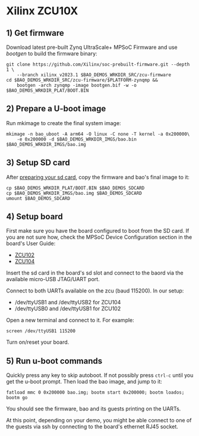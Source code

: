 # Xilinx ZCU10X

## 1) Get firmware

Download latest pre-built Zynq UltraScale+ MPSoC Firmware and use *bootgen*
to build the firmware binary:

```
git clone https://github.com/Xilinx/soc-prebuilt-firmware.git --depth 1 \
    --branch xilinx_v2023.1 $BAO_DEMOS_WRKDIR_SRC/zcu-firmware
cd $BAO_DEMOS_WRKDIR_SRC/zcu-firmware/$PLATFORM-zynqmp && 
    bootgen -arch zynqmp -image bootgen.bif -w -o $BAO_DEMOS_WRKDIR_PLAT/BOOT.BIN
```

## 2) Prepare a U-boot image

Run mkimage to create the final system image:

```
mkimage -n bao_uboot -A arm64 -O linux -C none -T kernel -a 0x200000\
    -e 0x200000 -d $BAO_DEMOS_WRKDIR_IMGS/bao.bin $BAO_DEMOS_WRKDIR_IMGS/bao.img
```

<!--- instruction#1 -->
## 3) Setup SD card

After [preparing your sd card](../../platforms/sdcard.md), copy the firmware and 
bao's final image to it:

```
cp $BAO_DEMOS_WRKDIR_PLAT/BOOT.BIN $BAO_DEMOS_SDCARD
cp $BAO_DEMOS_WRKDIR_IMGS/bao.img $BAO_DEMOS_SDCARD
umount $BAO_DEMOS_SDCARD
```

<!--- instruction#2 -->
## 4) Setup board

First make sure you have the board configured to boot from the SD card. If you 
are not sure how, check the MPSoC Device Configuration section in the board's 
User Guide:

- [ZCU102](https://www.xilinx.com/support/documentation/boards_and_kits/zcu102/ug1182-zcu102-eval-bd.pdf) 
- [ZCU104](https://www.xilinx.com/support/documentation/boards_and_kits/zcu104/ug1267-zcu104-eval-bd.pdf)

Insert the sd card in the board's sd slot and connect to the baord via the 
available micro-USB JTAG/UART port.

Connect to both UARTs available on the zcu (baud 115200). In our setup:

* /dev/ttyUSB1 and /dev/ttyUSB2 for ZCU104
* /dev/ttyUSB0 and /dev/ttyUSB1 for ZCU102

Open a new terminal and connect to it. For example:

```
screen /dev/ttyUSB1 115200
```

Turn on/reset your board.

<!--- instruction#3 -->
## 5) Run u-boot commands

Quickly press any key to skip autoboot. If not possibly press `ctrl-c` until 
you get the u-boot prompt. Then load the bao image, and jump to it:

```
fatload mmc 0 0x200000 bao.img; bootm start 0x200000; bootm loados; bootm go
```

You should see the firmware, bao and its guests printing on the UARTs.

At this point, depending on your demo, you might be able connect to one of the 
guests via ssh by connecting to the board's ethernet RJ45 socket.

<!--- instruction#end -->

<!-- Links -->

[firmware-from-scratch]: https://xilinx-wiki.atlassian.net/wiki/spaces/A/pages/18841722/ZCU102+Image+creation+in+OSL+flow
